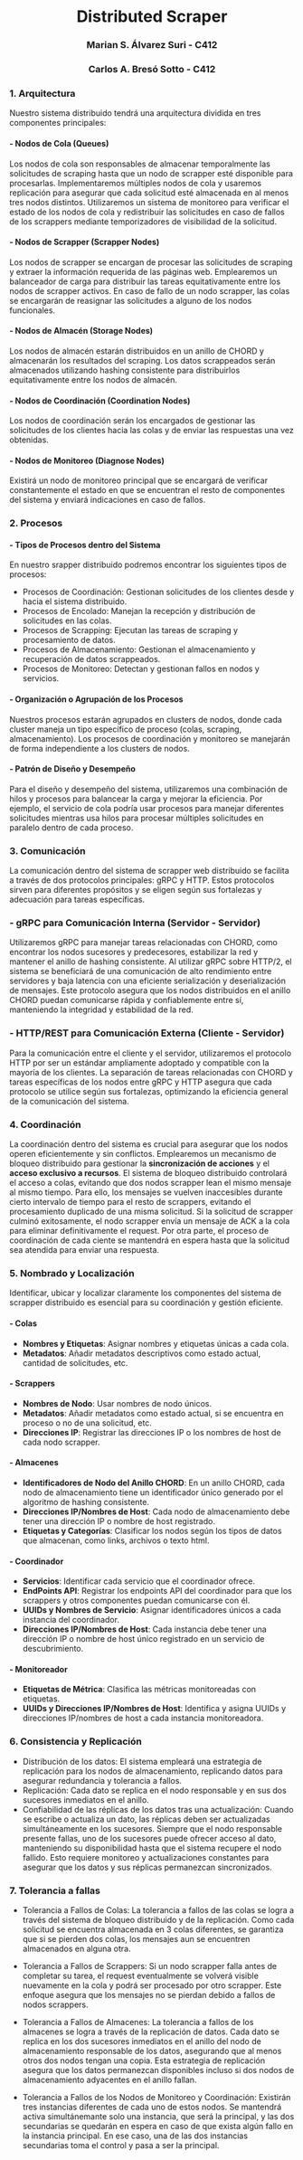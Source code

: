 # <center> Distributed Scraper </center>

### <center> Marian S. Álvarez Suri - C412 </center>

### <center> Carlos A. Bresó Sotto - C412</center>

### 1. Arquitectura

Nuestro sistema distribuido tendrá una arquitectura dividida en tres componentes principales:

#### - Nodos de Cola (Queues)

Los nodos de cola son responsables de almacenar temporalmente las solicitudes de scraping hasta que un nodo de scrapper esté disponible para procesarlas. Implementaremos múltiples nodos de cola y usaremos replicación para asegurar que cada solicitud esté almacenada en al menos tres nodos distintos. Utilizaremos un sistema de monitoreo para verificar el estado de los nodos de cola y redistribuir las solicitudes en caso de fallos de los scrappers mediante temporizadores de visibilidad de la solicitud.

#### - Nodos de Scrapper (Scrapper Nodes)

Los nodos de scrapper se encargan de procesar las solicitudes de scraping y extraer la información requerida de las páginas web. Emplearemos un balanceador de carga para distribuir las tareas equitativamente entre los nodos de scrapper activos. En caso de fallo de un nodo scrapper, las colas se encargarán de reasignar las solicitudes a alguno de los nodos funcionales.

#### - Nodos de Almacén (Storage Nodes)

Los nodos de almacén estarán distribuidos en un anillo de CHORD y almacenarán los resultados del scraping. Los datos scrappeados serán almacenados utilizando hashing consistente para distribuirlos equitativamente entre los nodos de almacén.

#### - Nodos de Coordinación (Coordination Nodes)

Los nodos de coordinación serán los encargados de gestionar las solicitudes de los clientes hacia las colas y de enviar las respuestas una vez obtenidas.

#### - Nodos de Monitoreo (Diagnose Nodes)

Existirá un nodo de monitoreo principal que se encargará de verificar constantemente el estado en que se encuentran el resto de componentes del sistema y enviará indicaciones en caso de fallos.

### 2. Procesos

#### - Tipos de Procesos dentro del Sistema

En nuestro srapper distribuido podremos encontrar los siguientes tipos de procesos:

- Procesos de Coordinación: Gestionan solicitudes de los clientes desde y hacia el sistema distribuido.
- Procesos de Encolado: Manejan la recepción y distribución de solicitudes en las colas.
- Procesos de Scrapping: Ejecutan las tareas de scraping y procesamiento de datos.
- Procesos de Almacenamiento: Gestionan el almacenamiento y recuperación de datos scrappeados.
- Procesos de Monitoreo: Detectan y gestionan fallos en nodos y servicios.

#### - Organización o Agrupación de los Procesos

Nuestros procesos estarán agrupados en clusters de nodos, donde cada cluster maneja un tipo específico de proceso (colas, scraping, almacenamiento). Los procesos de coordinación y monitoreo se manejarán de forma independiente a los clusters de nodos.

#### - Patrón de Diseño y Desempeño

Para el diseño y desempeño del sistema, utilizaremos una combinación de hilos y procesos para balancear la carga y mejorar la eficiencia. Por ejemplo, el servicio de cola podría usar procesos para manejar diferentes solicitudes mientras usa hilos para procesar múltiples solicitudes en paralelo dentro de cada proceso.

### 3. Comunicación

La comunicación dentro del sistema de scrapper web distribuido se facilita a través de dos protocolos principales: gRPC y HTTP. Estos protocolos sirven para diferentes propósitos y se eligen según sus fortalezas y adecuación para tareas específicas.

### - gRPC para Comunicación Interna (Servidor - Servidor)

Utilizaremos gRPC para manejar tareas relacionadas con CHORD, como encontrar los nodos sucesores y predecesores, estabilizar la red y mantener el anillo de hashing consistente. Al utilizar gRPC sobre HTTP/2, el sistema se beneficiará de una comunicación de alto rendimiento entre servidores y baja latencia con una eficiente serialización y deserialización de mensajes. Este protocolo asegura que los nodos distribuidos en el anillo CHORD puedan comunicarse rápida y confiablemente entre sí, manteniendo la integridad y estabilidad de la red.

### - HTTP/REST para Comunicación Externa (Cliente - Servidor)

Para la comunicación entre el cliente y el servidor, utilizaremos el protocolo HTTP por ser un estándar ampliamente adoptado y compatible con la mayoría de los clientes. La separación de tareas relacionadas con CHORD y tareas específicas de los nodos entre gRPC y HTTP asegura que cada protocolo se utilice según sus fortalezas, optimizando la eficiencia general de la comunicación del sistema.

### 4. Coordinación

La coordinación dentro del sistema es crucial para asegurar que los nodos operen eficientemente y sin conflictos. Emplearemos un mecanismo de bloqueo distribuido para gestionar la **sincronización de acciones** y el **acceso exclusivo a recursos**. El sistema de bloqueo distribuido controlará el acceso a colas, evitando que dos nodos scrapper lean el mismo mensaje al mismo tiempo. Para ello, los mensajes se vuelven inaccesibles durante cierto intervalo de tiempo para el resto de scrappers, evitando el procesamiento duplicado de una misma solicitud. Si la solicitud de scrapper culminó exitosamente, el nodo scrapper envía un mensaje de ACK a la cola para eliminar definitivamente el request. Por otra parte, el proceso de coordinación de cada ciente se mantendrá en espera hasta que la solicitud sea atendida para enviar una respuesta.

### 5. Nombrado y Localización

Identificar, ubicar y localizar claramente los componentes del sistema de scrapper distribuido es esencial para su coordinación y gestión eficiente.

#### - Colas

- **Nombres y Etiquetas**: Asignar nombres y etiquetas únicas a cada cola.
- **Metadatos**: Añadir metadatos descriptivos como estado actual, cantidad de solicitudes, etc.

#### - Scrappers

- **Nombres de Nodo**: Usar nombres de nodo únicos.
- **Metadatos**: Añadir metadatos como estado actual, si se encuentra en proceso o no de una solicitud, etc.
- **Direcciones IP**: Registrar las direcciones IP o los nombres de host de cada nodo scrapper.

#### - Almacenes

- **Identificadores de Nodo del Anillo CHORD**: En un anillo CHORD, cada nodo de almacenamiento tiene un identificador único generado por el algoritmo de hashing consistente.
- **Direcciones IP/Nombres de Host**: Cada nodo de almacenamiento debe tener una dirección IP o nombre de host registrado.
- **Etiquetas y Categorías**: Clasificar los nodos según los tipos de datos que almacenan, como links, archivos o texto html.

#### - Coordinador

- **Servicios**: Identificar cada servicio que el coordinador ofrece.
- **EndPoints API**: Registrar los endpoints API del coordinador para que los scrappers y otros componentes puedan comunicarse con él.
- **UUIDs y Nombres de Servicio**: Asignar identificadores únicos a cada instancia del coordinador.
- **Direcciones IP/Nombres de Host**: Cada instancia debe tener una dirección IP o nombre de host único registrado en un servicio de descubrimiento.

#### - Monitoreador

- **Etiquetas de Métrica**: Clasifica las métricas monitoreadas con etiquetas.
- **UUIDs y Direcciones IP/Nombres de Host**: Identifica y asigna UUIDs y direcciones IP/nombres de host a cada instancia monitoreadora.

### 6. Consistencia y Replicación

- Distribución de los datos: El sistema empleará una estrategia de replicación para los nodos de almacenamiento, replicando datos para asegurar redundancia y tolerancia a fallos.
- Replicación: Cada dato se replica en el nodo responsable y en sus dos sucesores inmediatos en el anillo.
- Confiabilidad de las réplicas de los datos tras una actualización: Cuando se escribe o actualiza un dato, las réplicas deben ser actualizadas simultáneamente en los sucesores. Siempre que el nodo responsable presente fallas, uno de los sucesores puede ofrecer acceso al dato, manteniendo su disponibilidad hasta que el sistema recupere el nodo fallido. Esto requiere monitoreo y actualizaciones constantes para asegurar que los datos y sus réplicas permanezcan sincronizados.

### 7. Tolerancia a fallas

- Tolerancia a Fallos de Colas: La tolerancia a fallos de las colas se logra a través del sistema de bloqueo distribuido y de la replicación. Como cada solicitud se encuentra almacenada en 3 colas diferentes, se garantiza que si se pierden dos colas, los mensajes aun se encuentren almacenados en alguna otra.
  
- Tolerancia a Fallos de Scrappers: Si un nodo scrapper falla antes de completar su tarea, el request eventualmente se volverá visible nuevamente en la cola y podrá ser procesado por otro scrapper. Este enfoque asegura que los mensajes no se pierdan debido a fallos de nodos scrappers.

- Tolerancia a Fallos de Almacenes: La tolerancia a fallos de los almacenes se logra a través de la replicación de datos. Cada dato se replica en los dos sucesores inmediatos en el anillo del nodo de almacenamiento responsable de los datos, asegurando que al menos otros dos nodos tengan una copia. Esta estrategia de replicación asegura que los datos permanezcan disponibles incluso si dos nodos de almacenamiento adyacentes en el anillo fallan.

- Tolerancia a Fallos de los Nodos de Monitoreo y Coordinación: Existirán tres instancias diferentes de cada uno de estos nodos. Se mantendrá activa simultánemante solo una instancia, que será la principal, y las dos secundarias se quedarán en espera en caso de que exista algún fallo en la instancia principal. En ese caso, una de las dos instancias secundarias toma el control y pasa a ser la principal.
